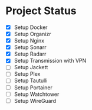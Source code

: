 
# Project Status

- [x] Setup Docker
- [x] Setup Organizr
- [x] Setup Nginx
- [x] Setup Sonarr
- [x] Setup Radarr
- [x] Setup Transmission with VPN
- [ ] Setup Jackett
- [ ] Setup Plex
- [ ] Setup Tautulli
- [ ] Setup Portainer
- [ ] Setup Watchtower
- [ ] Setup WireGuard
